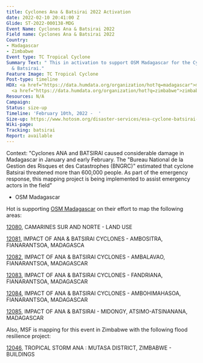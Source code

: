 ```yaml
---
title: Cyclones Ana & Batsirai 2022 Activation
date: 2022-02-10 20:41:00 Z
Glide: ST-2022-000138-MDG
Event Name: Cyclones Ana & Batsirai 2022
Field name: Cyclones Ana & Batsirai 2022
Country:
- Madagascar
- Zimbabwe
Event type: TC Tropical Cyclone
Summary Text: " This in activation to support OSM Madagascar for the Cyclones Ana
  & Batsirai."
Feature Image: TC Tropical Cyclone
Post-type: timeline
HDX: <a href="https://data.humdata.org/organization/hot?q=madagascar">madagascar</a>,
  <a href="https://data.humdata.org/organization/hot?q=zimbabwe">zimbabwe</a>
Resources: N/A
Campaign: 
Status: size-up
Timeline: 'February 10th, 2022 -  '
Size-up: https://www.hotosm.org/disaster-services/esa-cyclone-batsirai-2022-size-up/
Wiki-page: 
Tracking: batsirai
Report: available
---
```


Context: "Cyclones ANA and BATSIRAI caused considerable damage in Madagascar in January and early February. The "Bureau National de la Gestion des Risques et des Catastrophes (BNGRC)" estimated that cyclone Batsirai threatened more than 600,000 people. As part of the emergency response, this mapping project is being implemented to assist emergency actors in the field" 
- OSM Madagascar

Hot is supporting <a href="https://www.facebook.com/OpenStreetMap.Madagascar/community">OSM Madagascar</a> on their effort to map the following areas:

<a href="https://tasks.hotosm.org/projects/12080">12080</a>, CAMARINES SUR AND NORTE - LAND USE

<a href="https://tasks.hotosm.org/projects/12081">12081</a>, 
IMPACT OF ANA & BATSIRAI CYCLONES - AMBOSITRA, FIANARANTSOA, MADAGASCA

<a href="https://tasks.hotosm.org/projects/12082">12082</a>, IMPACT OF ANA & BATSIRAI CYCLONES - AMBALAVAO, FIANARANTSOA, MADAGASCAR

<a href="https://tasks.hotosm.org/projects/12083">12083</a>, IMPACT OF ANA & BATSIRAI CYCLONES - FANDRIANA, FIANARANTSOA, MADAGASCAR

<a href="https://tasks.hotosm.org/projects/12084">12084</a>, IMPACT OF ANA & BATSIRAI CYCLONES - AMBOHIMAHASOA, FIANARANTSOA, MADAGASCAR

<a href="https://tasks.hotosm.org/projects/12085">12085</a>, IMPACT OF ANA & BATSIRAI - MIDONGY, ATSIMO-ATSINANANA, MADAGASCAR


Also, MSF is mapping for this event in Zimbabwe with the following flood resilience project: 

<a href="https://tasks.hotosm.org/projects/12046">12046</a>, TROPICAL STORM ANA : MUTASA DISTRICT, ZIMBABWE - BUILDINGS

